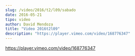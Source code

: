 ```yaml
---
slug: /video/2016/t2/l09/sabado
date: 2016-05-21
tipo: video
author: David Mendoza
title: "Video 2016t2l09"
description: "https://player.vimeo.com/video/168776347"
---
```


https://player.vimeo.com/video/168776347
